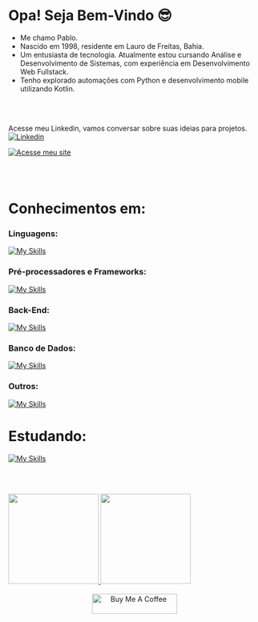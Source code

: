 # Opa! Seja Bem-Vindo 😎

<ul>
  <li>Me chamo Pablo.</li>
  <li>Nascido em 1998, residente em Lauro de Freitas, Bahia.</li>
  <li>Um entusiasta de tecnologia. Atualmente estou cursando Análise e Desenvolvimento de Sistemas, com experiência em Desenvolvimento Web Fullstack.</li>
  <li>Tenho explorado automações com Python e desenvolvimento mobile utilizando Kotlin.</li>
</ul>
<br><br>

Acesse meu Linkedin, vamos conversar sobre suas ideias para projetos.<br>
<a href="https://www.linkedin.com/in/pablosantos-cg/" target="_blank">
  <img align="center" src="https://img.shields.io/badge/LinkedIn-0077B5?style=for-the-badge&logo=linkedin&logoColor=white" alt="Linkedin"/>
</a>

[![Acesse meu site](https://img.shields.io/badge/Acesse%20meu%20site-000000?style=for-the-badge&logoColor=white)](https://portfolio-jet-ten-16.vercel.app/)

<br><br>

# Conhecimentos em:

### Linguagens:
[![My Skills](https://skillicons.dev/icons?i=html,css,js,ts,python&theme=dark)](https://skillicons.dev)<br>

### Pré-processadores e Frameworks:
[![My Skills](https://skillicons.dev/icons?i=sass,bootstrap,tailwind,react,next&theme=dark)](https://skillicons.dev)<br>

### Back-End:
[![My Skills](https://skillicons.dev/icons?i=nodejs,express,sequelize&theme=dark)](https://skillicons.dev)<br>

### Banco de Dados:
[![My Skills](https://skillicons.dev/icons?i=postgresql,mongodb&theme=dark)](https://skillicons.dev)<br>

### Outros:
[![My Skills](https://skillicons.dev/icons?i=git,jest,figma,docker&theme=dark)](https://skillicons.dev)<br>


# Estudando:
[![My Skills](https://skillicons.dev/icons?i=kotlin,django&theme=dark)](https://skillicons.dev)<br>

<br><br>

<div align ="center" style="display: flex;">
  <a href="https://github.com/PabloSantos-CG?tab=repositories">
  <img height="180em" src="https://github-readme-stats.vercel.app/api?username=PabloSantos-CG&show_icons=true&theme=algolia&include_all_commits=true&count_private=true"/>
  <img height="180em" src="https://github-readme-stats.vercel.app/api/top-langs/?username=PabloSantos-CG&layout=compact&langs_count=7&theme=algolia"/>
</div>

<div align="center"><br>
  <img src="https://cdn.buymeacoffee.com/buttons/default-red.png" alt="Buy Me A Coffee" height="40" width="170">
</div>

